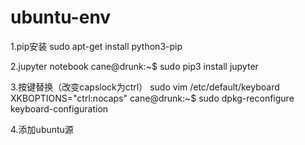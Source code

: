 # ubuntu-env
1.pip安装
sudo apt-get install python3-pip<br>

2.jupyter notebook
cane@drunk:~$ sudo pip3 install jupyter 

3.按键替换（改变capslock为ctrl）
sudo vim /etc/default/keyboard
XKBOPTIONS="ctrl:nocaps"
cane@drunk:~$ sudo dpkg-reconfigure keyboard-configuration

4.添加ubuntu源
